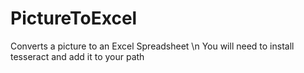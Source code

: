 # PictureToExcel
Converts a picture to an Excel Spreadsheet \n
You will need to install tesseract and add it to your path
